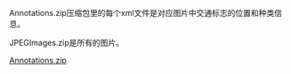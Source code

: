 Annotations.zip压缩包里的每个xml文件是对应图片中交通标志的位置和种类信息。

JPEGImages.zip是所有的图片。

[Annotations.zip](https://github.com/zhang1018/Traffic-sign-dataset-for-public/files/6175396/Annotations.zip)




